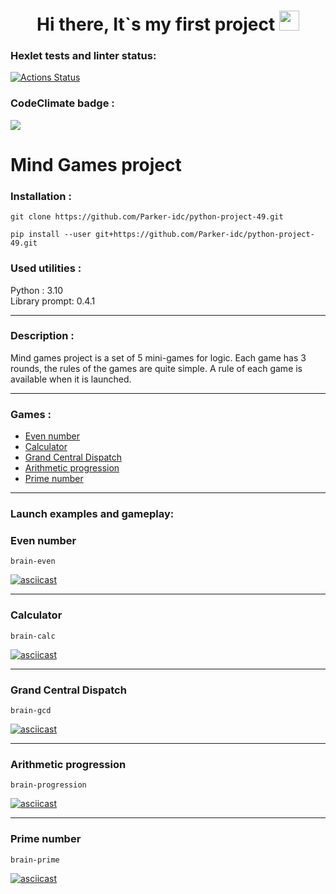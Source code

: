 <h1 align="center">Hi there,  It`s my first project</a>
<img src="https://github.com/blackcater/blackcater/raw/main/images/Hi.gif" height="32"/></h1>


### Hexlet tests and linter status:
[![Actions Status](https://github.com/Parker-idc/python-project-49/workflows/hexlet-check/badge.svg)](https://github.com/Parker-idc/python-project-49/actions)

### CodeClimate badge :
<a href="https://codeclimate.com/github/Parker-idc/python-project-49/maintainability"><img src="https://api.codeclimate.com/v1/badges/22511f05ab462e53be80/maintainability" /></a>

# Mind Games project

### Installation :
```
git clone https://github.com/Parker-idc/python-project-49.git
```
```
pip install --user git+https://github.com/Parker-idc/python-project-49.git
```
### Used utilities :

Python : 3.10  
Library prompt: 0.4.1
___

### Description :

Mind games project is a set of 5 mini-games for logic.
Each game has 3 rounds, the rules of the games are quite simple.
A rule of each game is available when it is launched.
___

### Games :
+ [Even number](https://github.com/Parker-idc/python-project-49/blob/main/brain_game/games/even.py)
+ [Calculator](https://github.com/Parker-idc/python-project-49/blob/main/brain_game/games/calc.py)
+ [Grand Central Dispatch](https://github.com/Parker-idc/python-project-49/blob/main/brain_game/games/gcd.py)
+ [Arithmetic progression](https://github.com/Parker-idc/python-project-49/blob/main/brain_game/games/progression.py)
+ [Prime number](https://github.com/Parker-idc/python-project-49/blob/main/brain_game/games/prime.py)
___

### Launch examples and gameplay:
### Even number
```
brain-even
```
[![asciicast](https://asciinema.org/a/7bqt2o4sSwBW0I3HT4ssxFP1J.svg)](https://asciinema.org/a/7bqt2o4sSwBW0I3HT4ssxFP1J)
___
### Calculator
```
brain-calc
```
[![asciicast](https://asciinema.org/a/vOg8pOO5S9kZpWPVqkg5FDJlo.svg)](https://asciinema.org/a/vOg8pOO5S9kZpWPVqkg5FDJlo)
___
### Grand Central Dispatch
```
brain-gcd
```
[![asciicast](https://asciinema.org/a/xVHHVKQqvEsbYOmd8biyDVwFt.svg)](https://asciinema.org/a/xVHHVKQqvEsbYOmd8biyDVwFt)
___
### Arithmetic progression
```
brain-progression
```
[![asciicast](https://asciinema.org/a/1Ve6blbdEuYbqwWwYY9PwW0Lh.svg)](https://asciinema.org/a/1Ve6blbdEuYbqwWwYY9PwW0Lh)
___
### Prime number
```
brain-prime
```
[![asciicast](https://asciinema.org/a/6hEiOpAK4nU5a8HBp4D2A1MmN.svg)](https://asciinema.org/a/6hEiOpAK4nU5a8HBp4D2A1MmN)
